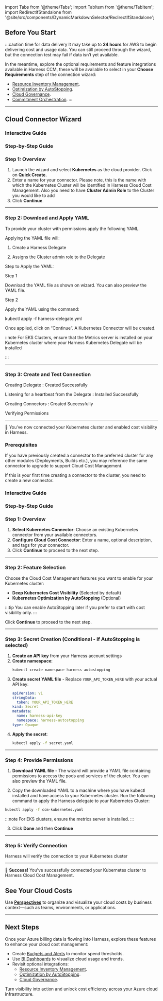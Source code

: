 import Tabs from '@theme/Tabs';
import TabItem from '@theme/TabItem';
import RedirectIfStandalone from '@site/src/components/DynamicMarkdownSelector/RedirectIfStandalone';

<RedirectIfStandalone label="Azure" targetPage="/docs/cloud-cost-management/get-started/dynamic-get-started" />

## Before You Start
:::caution time for data delivery
It may take up to **24 hours** for AWS to begin delivering cost and usage data. You can still proceed through the wizard, but the connection test may fail if data isn’t yet available.

In the meantime, explore the optional requirements and feature integrations available in Harness CCM, these will be available to select in your **Choose Requirements** step of the connection wizard:

  - [Resource Inventory Management](/docs/cloud-cost-management/use-ccm-cost-reporting/use-ccm-dashboards/view-aws-ec-2-inventory-cost-dashboard/).
  - [Optimization by AutoStopping](/docs/cloud-cost-management/use-ccm-cost-optimization/optimize-cloud-costs-with-intelligent-cloud-auto-stopping-rules/getting-started).
  - [Cloud Governance](/docs/cloud-cost-management/use-ccm-cost-governance/asset-governance/asset-governance).
  - [Commitment Orchestration](/docs/category/commitment-orchestrator).
:::

---

## Cloud Connector Wizard
<Tabs>
<TabItem value="Quick Create" label="Quick Create">

### Interactive Guide
<DocVideo src="https://app.tango.us/app/embed/e1019596-4936-481c-91c0-f66edadec236?skipCover=false&defaultListView=false&skipBranding=false&makeViewOnly=true&hideAuthorAndDetails=true" title="Add Kubernetes Cloud Cost Connector in Harness" />

### Step-by-Step Guide
### Step 1: Overview
1. Launch the wizard and select **Kubernetes** as the cloud provider. Click on **Quick Create**.
2. Enter a name for your connector. Please note, this is the name with which the Kubernetes Cluster will be identified in Harness Cloud Cost Management. Also you need to have **Cluster Admin Role** to the Cluster you would like to add
3. Click **Continue**.

---

### Step 2: Download and Apply YAML

To provide your cluster with permissions apply the following YAML.

Applying the YAML file will:

1. Create a Harness Delegate

2. Assigns the Cluster admin role to the Delegate

Step to Apply the YAML:

Step 1

Download the YAML file as shown on wizard. You can also preview the YAML file.

Step 2

Apply the YAML using the command:

kubectl apply -f harness-delegate.yml

Once applied, click on “Continue”. A Kubernetes Connector will be created.

::note
For EKS Clusters, ensure that the Metrics server is installed on your Kubernetes cluster where your Harness Kubernetes Delegate will be installed

:::


---

### Step 3: Create and Test Connection

Creating Delegate : Created Successfully

Listening for a heartbeat from the Delegate : Installed Successfully

Creating Connectors : Created Successfully

Verifying Permissions

---

🎉 You’ve now connected your Kubernetes cluster and enabled cost visibility in Harness.

</TabItem>
<TabItem value="Advanced" label="Advanced"> 

### Prerequisites

If you have previously created a connector to the preferred cluster for any other modules (Deployments, Builds etc.), you may reference the same connector to upgrade to support Cloud Cost Management. 

If this is your first time creating a connector to the cluster, you need to create a new connector. 


### Interactive Guide
<DocVideo src="https://app.tango.us/app/embed/a55ce80b-4990-4510-9407-7d69690d70c1?skipCover=false&defaultListView=false&skipBranding=false&makeViewOnly=true&hideAuthorAndDetails=true" title="Add Kubernetes Cloud Cost Connector in Harness" />

### Step-by-Step Guide

### Step 1: Overview

1. **Select Kubernetes Connector**: Choose an existing Kubernetes connector from your available connectors.
2. **Configure Cloud Cost Connector**: Enter a name, optional description, and tags for your connector.
3. Click **Continue** to proceed to the next step.

----

### Step 2: Feature Selection

Choose the Cloud Cost Management features you want to enable for your Kubernetes cluster:

- **Deep Kubernetes Cost Visibility** (Selected by default)
- **Kubernetes Optimization by AutoStopping** (Optional)

:::tip
You can enable AutoStopping later if you prefer to start with cost visibility only.
:::

Click **Continue** to proceed to the next step.

------

### Step 3: Secret Creation (Conditional - if AutoStopping is selected)

1. **Create an API key** from your Harness account settings
2. **Create namespace**:
   ```bash
   kubectl create namespace harness-autostopping
   ```
3. **Create secret YAML file** - Replace `YOUR_API_TOKEN_HERE` with your actual API key:
   ```yaml
   apiVersion: v1
   stringData:
     token: YOUR_API_TOKEN_HERE
   kind: Secret
   metadata:
     name: harness-api-key
     namespace: harness-autostopping
   type: Opaque
   ```
4. **Apply the secret**:
   ```bash
   kubectl apply -f secret.yaml
   ```

---

### Step 4: Provide Permissions

1. **Download YAML file** - The wizard will provide a YAML file containing permissions to access the pods and services of the cluster. You can also preview the YAML file.

2. Copy the downloaded YAML to a machine where you have kubectl installed and have access to your Kubernetes cluster. Run the following command to apply the Harness delegate to your Kubernetes Cluster:

```bash
kubectl apply -f ccm-kubernetes.yaml
```   

:::note
For EKS clusters, ensure the metrics server is installed. 
:::

3. Click **Done** and then **Continue**


---

### Step 5: Verify Connection

Harness will verify the connection to your Kubernetes cluster

---

🎉 **Success!** You've successfully connected your Kubernetes cluster to Harness Cloud Cost Management.

</TabItem>
</Tabs>


## See Your Cloud Costs
Use **[Perspectives](https://developer.harness.io/docs/cloud-cost-management/use-ccm-cost-reporting/ccm-perspectives/creating-a-perspective)** to organize and visualize your cloud costs by business context—such as teams, environments, or applications.

---

## Next Steps
Once your Azure billing data is flowing into Harness, explore these features to enhance your cloud cost management:

- Create [Budgets and Alerts](/docs/cloud-cost-management/use-ccm-cost-governance/ccm-budgets/create-a-budget) to monitor spend thresholds.
- Use [BI Dashboards](/docs/cloud-cost-management/use-ccm-cost-reporting/use-ccm-dashboards/access-ccm-dashboards) to visualize cloud usage and trends.
- Revisit optional integrations:
  - [Resource Inventory Management](/docs/cloud-cost-management/use-ccm-cost-reporting/use-ccm-dashboards/azure-cost-dashboard/).
  - [Optimization by AutoStopping](/docs/cloud-cost-management/use-ccm-cost-optimization/optimize-cloud-costs-with-intelligent-cloud-auto-stopping-rules/getting-started).
  - [Cloud Governance](/docs/cloud-cost-management/use-ccm-cost-governance/asset-governance/asset-governance).

Turn visibility into action and unlock cost efficiency across your Azure cloud infrastructure.